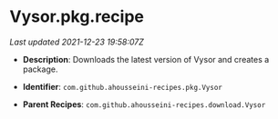 # Vysor.pkg.recipe

_Last updated 2021-12-23 19:58:07Z_

- **Description**: Downloads the latest version of Vysor and creates a package.

- **Identifier**: `com.github.ahousseini-recipes.pkg.Vysor`

- **Parent Recipes**: `com.github.ahousseini-recipes.download.Vysor`
